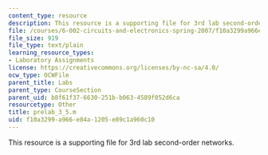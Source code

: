 ```yaml
---
content_type: resource
description: This resource is a supporting file for 3rd lab second-order networks.
file: /courses/6-002-circuits-and-electronics-spring-2007/f10a3299a966e84a1205e89c1a960c10_prelab_3_5.m
file_size: 919
file_type: text/plain
learning_resource_types:
- Laboratory Assignments
license: https://creativecommons.org/licenses/by-nc-sa/4.0/
ocw_type: OCWFile
parent_title: Labs
parent_type: CourseSection
parent_uid: b8f61f37-6630-251b-b063-4589f052d6ca
resourcetype: Other
title: prelab_3_5.m
uid: f10a3299-a966-e84a-1205-e89c1a960c10
---
```

This resource is a supporting file for 3rd lab second-order networks.